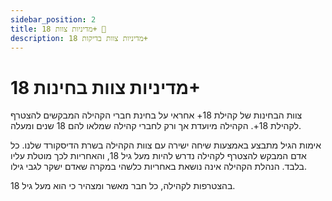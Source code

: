 ```yaml
---
sidebar_position: 2
title: מדיניות צוות 18+ 🔞
description: מדיניות צוות בדיקות 18+
---
```

# מדיניות צוות בחינות 18+ 
צוות הבחינות של קהילת 18+ אחראי על בחינת חברי הקהילה המבקשים להצטרף לקהילת 18+. 
הקהילה מיועדת אך ורק לחברי קהילה שמלאו להם 18 שנים ומעלה.

אימות הגיל מתבצע באמצעות שיחה ישירה עם צוות הקהילה בשרת הדיסקורד שלנו. כל אדם המבקש להצטרף לקהילה נדרש להיות מעל גיל 18, והאחריות לכך מוטלת עליו בלבד. הנהלת הקהילה אינה נושאת באחריות כלשהי במקרה שאדם ישקר לגבי גילו.

בהצטרפות לקהילה, כל חבר מאשר ומצהיר כי הוא מעל גיל 18.
